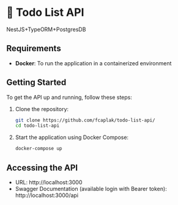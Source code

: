 # 📝 Todo List API

NestJS+TypeORM+PostgresDB

## Requirements

- **Docker**: To run the application in a containerized environment

## Getting Started

To get the API up and running, follow these steps:

1. Clone the repository:

   ```bash
   git clone https://github.com/fcaplak/todo-list-api/
   cd todo-list-api
   ```

2. Start the application using Docker Compose:

   ```bash
   docker-compose up
   ```
 
## Accessing the API
- URL: http://localhost:3000
- Swagger Documentation (available login with Bearer token): http://localhost:3000/api
